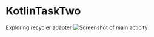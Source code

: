 # KotlinTaskTwo
Exploring recycler adapter
![Screenshot of main acticity](https://res.cloudinary.com/azeeza/image/upload/v1586526291/StartNG-PiggyVest/Android%20App%20snapshots/Screenshot_20200410_144249_eddhkx.jpg)
